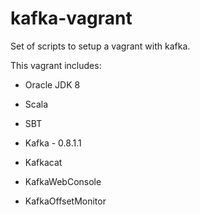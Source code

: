 kafka-vagrant
=============

Set of scripts to setup a vagrant with kafka.

This vagrant includes:

* Oracle JDK 8
* Scala 
* SBT

* Kafka - 0.8.1.1

* Kafkacat
* KafkaWebConsole
* KafkaOffsetMonitor

